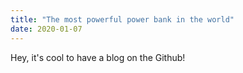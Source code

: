 ```yaml
---
title: "The most powerful power bank in the world"
date: 2020-01-07
---
```



Hey, it's cool to have a blog on the Github!
